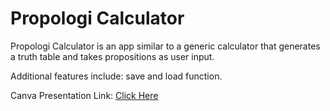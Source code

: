 # Propologi Calculator
Propologi Calculator is an app similar to a generic calculator that generates a truth table and takes propositions as user input. 

Additional features include: save and load function.


Canva Presentation Link: [Click Here](https://www.canva.com/design/DAFU63rBUzE/_2qL3NSsJs6WBGCveMHBpg/viewutm_content=DAFU63rBUzE&utm_campaign=designshare&utm_medium=link&utm_source=publishsharelink)
